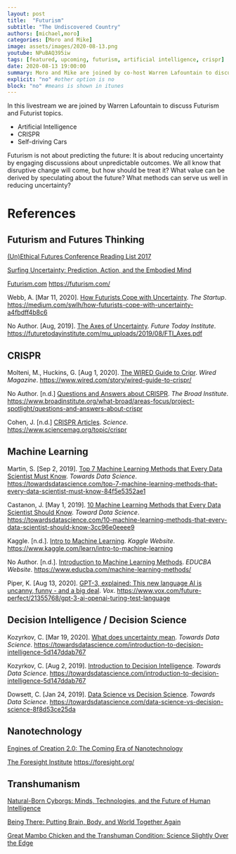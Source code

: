 ```yaml
---
layout: post
title:  "Futurism"
subtitle: "The Undiscovered Country"
authors: [michael,moro]
categories: [Moro and Mike]
image: assets/images/2020-08-13.png
youtube: NPuBAQ395iw
tags: [featured, upcoming, futurism, artificial intelligence, crispr]
date: 2020-08-13 19:00:00
summary: Moro and Mike are joined by co-host Warren Lafountain to discuss Futurism and topics like Artificial Intelligence, CRISPR, Self-driving Cars, and more.
explicit: "no" #other option is no
block: "no" #means is shown in itunes
---
```


In this livestream we are joined by Warren Lafountain to discuss Futurism and Futurist topics.

- Artificial Intelligence
- CRISPR
- Self-driving Cars

Futurism is not about predicting the future: It is about reducing uncertainty by engaging discussions about unpredictable outcomes. We all know that disruptive change will come, but how should be treat it? What value can be derived by speculating about the future? What methods can serve us well in reducing uncertainty?

# References

## Futurism and Futures Thinking

[(Un)Ethical Futures Conference Reading List 2017](https://www.goodreads.com/list/show/118684._Un_Ethical_Futures_Conference_Reading_List_2017)

[Surfing Uncertainty: Prediction, Action, and the Embodied Mind](https://www.goodreads.com/book/show/25823558-surfing-uncertainty)

[Futurism.com](https://futurism.com/) <https://futurism.com/>

Webb, A. \[Mar 11, 2020\]. [How Futurists Cope with Uncertainty](https://medium.com/swlh/how-futurists-cope-with-uncertainty-a4fbdff4b8c6). *The Startup*. <https://medium.com/swlh/how-futurists-cope-with-uncertainty-a4fbdff4b8c6>

No Author. \[Aug, 2019\]. [The Axes of Uncertainty](https://futuretodayinstitute.com/mu_uploads/2019/08/FTI_Axes.pdf). *Future Today Institute*. <https://futuretodayinstitute.com/mu_uploads/2019/08/FTI_Axes.pdf>


## CRISPR

Molteni, M., Huckins, G. \[Aug 1, 2020\]. [The WIRED Guide to Cripr](https://www.wired.com/story/wired-guide-to-crispr/). *Wired Magazine*. <https://www.wired.com/story/wired-guide-to-crispr/>

No Author. \[n.d.\] [Questions and Answers about CRISPR](https://www.broadinstitute.org/what-broad/areas-focus/project-spotlight/questions-and-answers-about-crispr). *The Broad Institute*. <https://www.broadinstitute.org/what-broad/areas-focus/project-spotlight/questions-and-answers-about-crispr>

Cohen, J. \[n.d.\] [CRISPR Articles](https://www.sciencemag.org/topic/crispr). *Science*. <https://www.sciencemag.org/topic/crispr>

## Machine Learning

Martin, S. \[Sep 2, 2019\]. [Top 7 Machine Learning Methods that Every Data Scientist Must Know](https://towardsdatascience.com/top-7-machine-learning-methods-that-every-data-scientist-must-know-84f5e5352ae1). *Towards Data Science*. <https://towardsdatascience.com/top-7-machine-learning-methods-that-every-data-scientist-must-know-84f5e5352ae1>

Castanon, J. \[May 1, 2019\]. [10 Machine Learning Methods that Every Data Scientist Should Know](https://towardsdatascience.com/10-machine-learning-methods-that-every-data-scientist-should-know-3cc96e0eeee9). *Toward Data Science*. <https://towardsdatascience.com/10-machine-learning-methods-that-every-data-scientist-should-know-3cc96e0eeee9>

Kaggle. \[n.d.\]. [Intro to Machine Learning](https://www.kaggle.com/learn/intro-to-machine-learning). *Kaggle Website*. <https://www.kaggle.com/learn/intro-to-machine-learning>

No Author. \[n.d.\]. [Introduction to Machine Learning Methods](https://www.educba.com/machine-learning-methods/). *EDUCBA Website*. <https://www.educba.com/machine-learning-methods/>

Piper, K. \[Aug 13, 2020\]. [GPT-3, explained: This new language AI is uncanny, funny - and a big deal](https://www.vox.com/future-perfect/21355768/gpt-3-ai-openai-turing-test-language). *Vox*. <https://www.vox.com/future-perfect/21355768/gpt-3-ai-openai-turing-test-language>

## Decision Intelligence / Decision Science

Kozyrkov, C. \[Mar 19, 2020\]. [What does uncertainty mean](https://towardsdatascience.com/introduction-to-decision-intelligence-5d147ddab767). *Towards Data Science*. <https://towardsdatascience.com/introduction-to-decision-intelligence-5d147ddab767>

Kozyrkov, C. \[Aug 2, 2019\]. [Introduction to Decision Intelligence](https://towardsdatascience.com/introduction-to-decision-intelligence-5d147ddab767). *Towards Data Science*. <https://towardsdatascience.com/introduction-to-decision-intelligence-5d147ddab767>

Dowsett, C. \[Jan 24, 2019\]. [Data Science vs Decision Science](https://towardsdatascience.com/data-science-vs-decision-science-8f8d53ce25da). *Towards Data Science*. <https://towardsdatascience.com/data-science-vs-decision-science-8f8d53ce25da>

## Nanotechnology

[Engines of Creation 2.0: The Coming Era of Nanotechnology](https://www.goodreads.com/book/show/1428029.Engines_of_Creation_2_0?from_search=true&from_srp=true&qid=BKir9uyKcB&rank=2)

[The Foresight Institute](https://foresight.org/) <https://foresight.org/>

## Transhumanism

[Natural-Born Cyborgs: Minds, Technologies, and the Future of Human Intelligence](https://www.goodreads.com/book/show/170465.Natural_Born_Cyborgs?ac=1&from_search=true&qid=A8kydc7yNu&rank=1)

[Being There: Putting Brain, Body, and World Together Again](https://www.goodreads.com/book/show/291290.Being_There)

[Great Mambo Chicken and the Transhuman Condition: Science Slightly Over the Edge](https://www.goodreads.com/book/show/665412.Great_Mambo_Chicken_And_The_Transhuman_Condition?from_search=true&from_srp=true&qid=Fl6yo6BbMw&rank=1)



